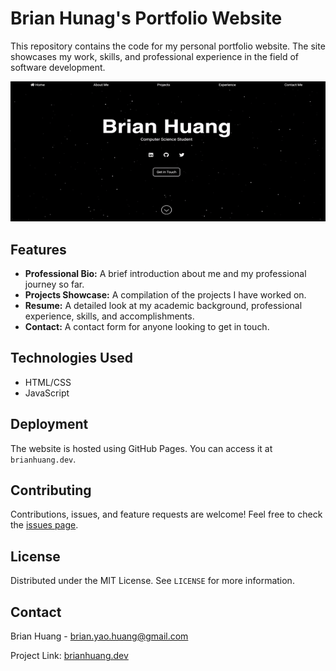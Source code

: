 # Brian Hunag's Portfolio Website

This repository contains the code for my personal portfolio website. The site showcases my work, skills, and professional experience in the field of software development.

![Website Screenshot](portfolio.gif)

## Features

- **Professional Bio:** A brief introduction about me and my professional journey so far.
- **Projects Showcase:** A compilation of the projects I have worked on.
- **Resume:** A detailed look at my academic background, professional experience, skills, and accomplishments.
- **Contact:** A contact form for anyone looking to get in touch.

## Technologies Used

- HTML/CSS
- JavaScript

## Deployment

The website is hosted using GitHub Pages. You can access it at `brianhuang.dev`.

## Contributing

Contributions, issues, and feature requests are welcome! Feel free to check the [issues page]([https://github.com/yourusername/portfolio-website/issues]).

## License

Distributed under the MIT License. See `LICENSE` for more information.

## Contact

Brian Huang - brian.yao.huang@gmail.com

Project Link: [brianhuang.dev](https://github.com/bryhuang9/bryhuang9.github.io)

